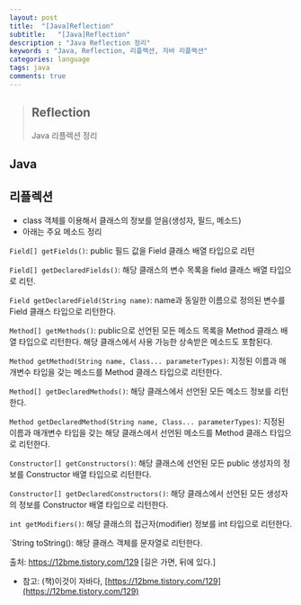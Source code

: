 ```yaml
---
layout: post
title:  "[Java]Reflection"
subtitle:   "[Java]Reflection"
description : "Java Reflection 정리"
keywords : "Java, Reflection, 리플렉션, 자바 리플렉션"
categories: language
tags: java
comments: true
---
```


> ## Reflection  
> Java 리플렉션 정리  

## Java 

## 리플렉션
- class 객체를 이용해서 클래스의 정보를 얻음(생성자, 필드, 메소드)
- 아래는 주요 메소드 정리

`Field[] getFields()`: public 필드 값을 Field 클래스 배열 타입으로 리턴

`Field[] getDeclaredFields()`: 해당 클래스의 변수 목록을 field 클래스 배열 타입으로 리턴.

`Field getDeclaredField(String name)`: name과 동일한 이름으로 정의된 변수를 Field 클래스 타입으로 리턴한다.

`Method[] getMethods()`: public으로 선언된 모든 메소드 목록을 Method 클래스 배열 타입으로 리턴한다. 해당 클래스에서 사용 가능한 상속받은 메소드도 포함된다.

`Method getMethod(String name, Class... parameterTypes)`: 지정된 이름과 매개변수 타입을 갖는 메소드를 Method 클래스 타입으로 리턴한다.

`Method[] getDeclaredMethods()`: 해당 클래스에서 선언된 모든 메소드 정보를 리턴한다.

`Method getDeclaredMethod(String name, Class... parameterTypes)`: 지정된 이름과 매개변수 타입을 갖는 해당 클래스에서 선언된 메소드를 Method 클래스 타입으로 리턴한다.

`Constructor[] getConstructors()`: 해당 클래스에 선언된 모든 public 생성자의 정보를 Constructor 배열 타입으로 리턴한다.

`Constructor[] getDeclaredConstructors()`: 해당 클래스에서 선언된 모든 생성자의 정보를 Constructor 배열 타입으로 리턴한다.

`int getModifiers()`: 해당 클래스의 접근자(modifier) 정보를 int 타입으로 리턴한다.

`String toString(): 해당 클래스 객체를 문자열로 리턴한다.


출처: https://12bme.tistory.com/129 [길은 가면, 뒤에 있다.]
- 참고: (책)이것이 자바다, [https://12bme.tistory.com/129](https://12bme.tistory.com/129)
